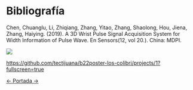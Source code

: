 # Bibliografía

Chen, Chuanglu, Li, Zhiqiang, Zhang, Yitao, Zhang, Shaolong, Hou, Jiena, Zhang, Haiying. (2019). A 3D Wrist Pulse Signal Acquisition System for Width Information of Pulse Wave. En Sensors(12, vol 20.). China: MDPI.

![](https://images.cooltext.com/5425702.png)

https://github.com/tectijuana/b22poster-los-colibri/projects/1?fullscreen=true

[<- Portada ->](README.md)
